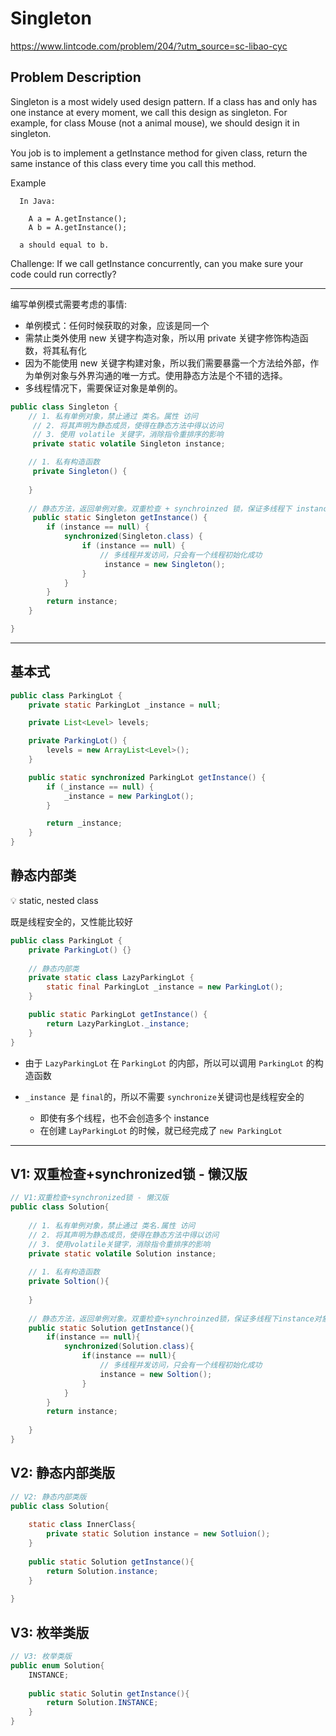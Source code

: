 # Singleton

https://www.lintcode.com/problem/204/?utm_source=sc-libao-cyc 

## <b>Problem Description</b>

Singleton is a most widely used design pattern. If a class has and only has one instance at every moment, we call this design as singleton. 
For example, for class Mouse (not a animal mouse), we should design it in singleton.

You job is to implement a getInstance method for given class, return the same instance of this class every time you call this method.

Example

      In Java:
    
        A a = A.getInstance();
        A b = A.getInstance();
    
      a should equal to b.

Challenge:
If we call getInstance concurrently, can you make sure your code could run correctly?

----

 编写单例模式需要考虑的事情:

- 单例模式：任何时候获取的对象，应该是同一个
- 需禁止类外使用 new 关键字构造对象，所以用 private 关键字修饰构造函数，将其私有化
- 因为不能使用 new 关键字构建对象，所以我们需要暴露一个方法给外部，作为单例对象与外界沟通的唯一方式。使用静态方法是个不错的选择。
- 多线程情况下，需要保证对象是单例的。

```java
public class Singleton {
    // 1. 私有单例对象，禁止通过 类名。属性 访问
     // 2. 将其声明为静态成员，使得在静态方法中得以访问
     // 3. 使用 volatile 关键字，消除指令重排序的影响
     private static volatile Singleton instance;

    // 1. 私有构造函数
     private Singleton() {
    
    }   
    
    // 静态方法，返回单例对象。双重检查 + synchroinzed 锁，保证多线程下 instance 对象唯一
     public static Singleton getInstance() {
        if (instance == null) {
            synchronized(Singleton.class) {
                if (instance == null) {
                    // 多线程并发访问，只会有一个线程初始化成功
                     instance = new Singleton();
                }
            }
        }
        return instance;
    }

}
```

----

## 基本式

```java
public class ParkingLot {
	private static ParkingLot _instance = null;

	private List<Level> levels;

	private ParkingLot() {
		levels = new ArrayList<Level>();
	}

	public static synchronized ParkingLot getInstance() {
		if (_instance == null) {
			_instance = new ParkingLot();
		}

		return _instance;
	}
} 
```

## 静态内部类

<aside> 💡 static, nested class
</aside>

既是线程安全的，又性能比较好

```java
public class ParkingLot {
	private ParkingLot() {}
	
	// 静态内部类
	private static class LazyParkingLot {
		static final ParkingLot _instance = new ParkingLot();
	}

	public static ParkingLot getInstance() {
		return LazyParkingLot._instance;
	}
}
```

- 由于 `LazyParkingLot` 在 `ParkingLot` 的内部，所以可以调用 `ParkingLot` 的构造函数

- `_instance `是 `final`的，所以不需要 `synchronize`关键词也是线程安全的
  - 即使有多个线程，也不会创造多个 instance
  - 在创建 `LayParkingLot` 的时候，就已经完成了 `new ParkingLot`

------

## V1: 双重检查+synchronized锁 - 懒汉版

```java
// V1:双重检查+synchronized锁 - 懒汉版
public class Solution{
    
    // 1. 私有单例对象，禁止通过 类名.属性 访问
    // 2. 将其声明为静态成员，使得在静态方法中得以访问
    // 3. 使用volatile关键字，消除指令重排序的影响
    private static volatile Solution instance;
    
    // 1. 私有构造函数
    private Soltion(){
        
    }
    
    // 静态方法，返回单例对象。双重检查+synchroinzed锁，保证多线程下instance对象唯一
    public static Solution getInstance(){
        if(instance == null){
            synchronized(Solution.class){
                if(instance == null){
                    // 多线程并发访问，只会有一个线程初始化成功
                    instance = new Soltion();
                }
            }
        }
        return instance;
            
    }
}
```

## V2: 静态内部类版

```java
// V2: 静态内部类版
public class Solution{
   
    static class InnerClass{
        private static Solution instance = new Sotluion();
    }
    
    public static Solution getInstance(){
        return Solution.instance;
    }
    
}
```

## V3: 枚举类版

```java
// V3: 枚举类版
public enum Solution{
    INSTANCE;
    
    public static Solutin getInstance(){
        return Solution.INSTANCE;
    }
}
```